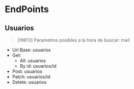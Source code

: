 # EndPoints

## Usuarios

> [!INFO]
> Parametros posibles a la hora de buscar: mail

- Url Base: usuarios
- Get:
  - All: usuarios
  - By id: usuarios/id
- Post: usuarios
- Patch: usuarios/id
- Delete: usuarios
